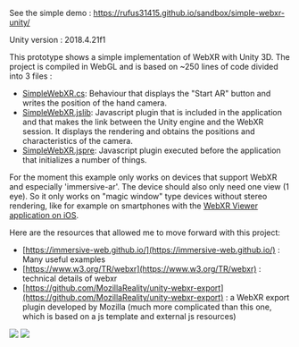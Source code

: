 
See the simple demo : https://rufus31415.github.io/sandbox/simple-webxr-unity/


Unity version : 2018.4.21f1


This prototype shows a simple implementation of WebXR with Unity 3D.
The project is compiled in WebGL and is based on ~250 lines of code divided into 3 files :
- [SimpleWebXR.cs](https://github.com/Rufus31415/Simple-WebXR-Unity/blob/master/Assets/SimpleWebXR.cs): Behaviour that displays the "Start AR" button and writes the position of the hand camera.
- [SimpleWebXR.jslib](https://github.com/Rufus31415/Simple-WebXR-Unity/blob/master/Assets/SimpleWebXR.jslib): Javascript plugin that is included in the application and that makes the link between the Unity engine and the WebXR session. It displays the rendering and obtains the positions and characteristics of the camera.
- [SimpleWebXR.jspre](https://github.com/Rufus31415/Simple-WebXR-Unity/blob/master/Assets/SimpleWebXR.jspre): Javascript plugin executed before the application that initializes a number of things.

For the moment this example only works on devices that support WebXR and especially 'immersive-ar'. The device should also only need one view (1 eye).
So it only works on "magic window" type devices without stereo rendering, like for example on smartphones with the [WebXR Viewer application on iOS](https://apps.apple.com/us/app/webxr-viewer/id1295998056).

Here are the resources that allowed me to move forward with this project:
- [https://immersive-web.github.io/](https://immersive-web.github.io/) : Many useful examples
- [https://www.w3.org/TR/webxr](https://www.w3.org/TR/webxr) : technical details of webxr
- [https://github.com/MozillaReality/unity-webxr-export](https://github.com/MozillaReality/unity-webxr-export) : a WebXR export plugin developed by Mozilla (much more complicated than this one, which is based on a js template and external js resources)

![](https://raw.githubusercontent.com/Rufus31415/Simple-WebXR-Unity/master/simple-webxr1.gif)
![](https://raw.githubusercontent.com/Rufus31415/Simple-WebXR-Unity/master/simple-webxr2.gif)
